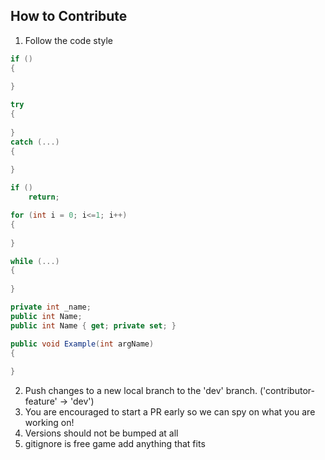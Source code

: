 ## How to Contribute

1. Follow the code style
```C#
if ()
{
	
}

try
{
	
}
catch (...)
{
	
}

if ()
	return;

for (int i = 0; i<=1; i++)
{
	
}

while (...)
{
	
}

private int _name;
public int Name;
public int Name { get; private set; }

public void Example(int argName)
{
	
}
```

2. Push changes to a new local branch to the 'dev' branch. ('contributor-feature' -> 'dev')
3. You are encouraged to start a PR early so we can spy on what you are working on!
4. Versions should not be bumped at all
5. gitignore is free game add anything that fits